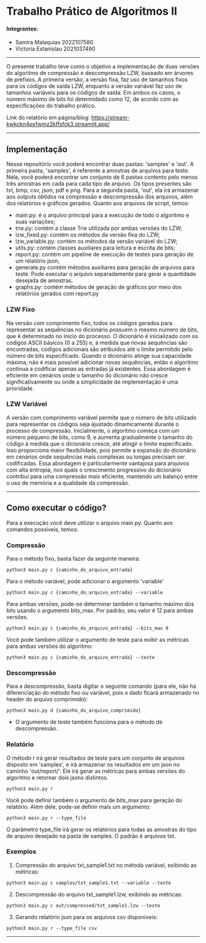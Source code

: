 # Trabalho Prático de Algoritmos II

#### Integrantes:
* Samira Malaquias       2022107580
* Victoria Estanislau    2021037490

---

O presente trabalho teve como o objetivo a implementação de duas versões do algoritmo de compressão e descompressão LZW, baseado em árvores de prefixos. A primeira versão, a versão fixa, faz uso de tamanhos fixos para os códigos de saída LZW, enquanto a versão variável faz uso de tamanhos variáveis para os códigos de saída. Em ambos os casos, o número máximo de bits foi determidado como 12, de acordo com as especificações do trabalho prático.

Link do relatório em página/blog: https://stream-kwkckn4pxfwmz2kffsfck3.streamlit.app/

---

## Implementação

Nesse repositório você poderá encontrar duas pastas: 'samples' e 'out'. A primeira pasta, 'samples', é referente a amostras de arquivos para teste. Nela, você poderá encontrar um conjunto de 6 pastas contento pelo menos três amostras em cada para cada tipo de arquivo. Os tipos presentes são txt, bmp, csv, json, pdf e png. Para a segunda pasta, 'out', ela irá armazenar aos outputs obtidos na compressão e descompressão dos arquivos, além dos relatórios e gráficos gerados. Quanto aos arquivos de script, temos:

* main.py: é o arquivo principal para a execução de todo o algoritmo e suas variações;
* trie.py: contém a classe Trie utilizada por ambas versões do LZW;
* lzw_fixed.py: contém os métodos da versão fixa do LZW;
* lzw_variable.py: contém os métodos da versão variável do LZW;
* utils.py: contém classes auxiliares para leitura e escrita de bits;
* report.py: contém um pipeline de execução de testes para geração de um relatório json;
* generate.py contém métodos auxiliares para geração de arquivos para teste. Pode executar o arquivo separadamente para gerar a quantidade desejada de amostras.
* graphs.py: contém métodos de geração de gráficos por meio dos relatórios gerados com report.py

### LZW Fixo

Na versão com comprimento fixo, todos os códigos gerados para representar as sequências no dicionário possuem o mesmo número de bits, que é determinado no início do processo. O dicionário é inicializado com os códigos ASCII básicos (0 a 255) e, à medida que novas sequências são encontradas, códigos adicionais são atribuídos até o limite permitido pelo número de bits especificado. Quando o dicionário atinge sua capacidade máxima, não é mais possível adicionar novas sequências, então o algoritmo continua a codificar apenas as entradas já existentes. Essa abordagem é eficiente em cenários onde o tamanho do dicionário não cresce significativamente ou onde a simplicidade de implementação é uma prioridade.

### LZW Variável

A versão com comprimento variável permite que o número de bits utilizado para representar os códigos seja ajustado dinamicamente durante o processo de compressão. Inicialmente, o algoritmo começa com um número pequeno de bits, como 9, e aumenta gradualmente o tamanho do código à medida que o dicionário cresce, até atingir o limite especificado. Isso proporciona maior flexibilidade, pois permite a expansão do dicionário em cenários onde sequências mais complexas ou longas precisam ser codificadas. Essa abordagem é particularmente vantajosa para arquivos com alta entropia, nos quais o crescimento progressivo do dicionário contribui para uma compressão mais eficiente, mantendo um balanço entre o uso de memória e a qualidade da compressão.

---

## Como executar o código?

Para a execução você deve utilizar o arquivo main.py. Quanto aos comandos possíveis, temos:

### Compressão

Para o método fixo, basta fazer da seguinte maneira:
~~~
python3 main.py c {caminho_do_arquivo_entrada} 
~~~

Para o método variável, pode adicionar o argumento 'variable'

~~~
python3 main.py c {caminho_do_arquivo_entrada} --variable
~~~

Para ambas versões, pode-se determinar também o tamanho máximo dos bits usando o argumento bits_max. Por padrão, seu valor é 12 para ambas versões.

~~~
python3 main.py c {caminho_do_arquivo_entrada} --bits_max 9
~~~

Você pode também utilizar o argumento de teste para exibir as métricas para ambas versões do algoritmo:

~~~
python3 main.py c {caminho_do_arquivo_entrada} --teste
~~~

### Descompressão

Para a descompressão, basta digitar o seguinte comando (para ele, não há diferenciação do método fixo ou variável, pois o dado ficará armazenado no header do arquivo comprimido):

~~~
python3 main.py d {caminho_do_arquivo_comprimido}
~~~

* O argumento de teste também funciona para o método de descompressão.

### Relatório

O método r irá gerar resultados de teste para um conjunto de arquivos disposto em 'samples', e irá armazenar os resultados em um json no caminho 'out/report/'. Ele irá gerar as métricas para ambas versões do algoritmo e retornar dois jsons distintos.

~~~
python3 main.py r
~~~

Você pode definir também o argumento de bits_max para geração do relatório. Além dele, pode-se definir mais um argumento:

~~~
python3 main.py r --type_file
~~~

O parâmetro type_file irá gerar os relatórios para todas as amostras do tipo de arquivo desejado na pasta de samples. O padrão é arquivos txt.

### Exemplos

1. Compressão do arquivo txt_sample1.txt no método variável, exibindo as métricas:

~~~
python3 main.py c samples/txt_sample1.txt --variable --teste
~~~

2. Descompressão do arquivo txt_sample1.lzw, exibindo as métricas:

~~~
python3 main.py c out/compressed/txt_sample1.lzw --teste
~~~

3. Gerando relatório json para os arquivos csv disponíveis:

~~~
python3 main.py r --type_file csv
~~~

--- 
